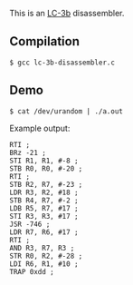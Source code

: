 This is an [LC-3b](https://en.wikipedia.org/wiki/LC-3) disassembler.

## Compilation

```
$ gcc lc-3b-disassembler.c
```

## Demo

```
$ cat /dev/urandom | ./a.out
```

Example output:

```
RTI ;
BRz -21 ;
STI R1, R1, #-8 ;
STB R0, R0, #-20 ;
RTI ;
STB R2, R7, #-23 ;
LDR R3, R2, #18 ;
STB R4, R7, #-2 ;
LDB R5, R7, #17 ;
STI R3, R3, #17 ;
JSR -746 ;
LDR R7, R6, #17 ;
RTI ;
AND R3, R7, R3 ;
STR R0, R2, #-28 ;
LDI R6, R1, #10 ;
TRAP 0xdd ;
```
